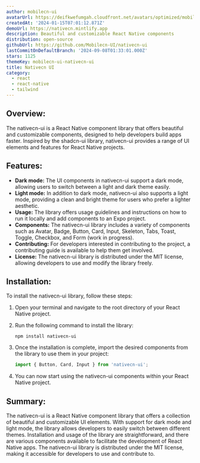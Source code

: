```yaml
---
author: mobilecn-ui
avatarUrl: https://deifkwefumgah.cloudfront.net/avatars/optimized/mobilecn-ui-nativecn-ui-avatar-128.webp
createdAt: '2024-01-15T07:01:12.871Z'
demoUrl: https://nativecn.mintlify.app
description: Beautiful and customizable React Native components
distribution: open-source
githubUrl: https://github.com/Mobilecn-UI/nativecn-ui
lastCommitOnDefaultBranch: '2024-09-08T01:33:01.000Z'
stars: 1125
themeKey: mobilecn-ui-nativecn-ui
title: Nativecn UI
category:
  - react
  - react-native
  - tailwind
---
```

## Overview: 
The nativecn-ui is a React Native component library that offers beautiful and customizable components, designed to help developers build apps faster. Inspired by the shadcn-ui library, nativecn-ui provides a range of UI elements and features for React Native projects. 

## Features:
- **Dark mode:** The UI components in nativecn-ui support a dark mode, allowing users to switch between a light and dark theme easily.
- **Light mode:** In addition to dark mode, nativecn-ui also supports a light mode, providing a clean and bright theme for users who prefer a lighter aesthetic.
- **Usage:** The library offers usage guidelines and instructions on how to run it locally and add components to an Expo project.
- **Components:** The nativecn-ui library includes a variety of components such as Avatar, Badge, Button, Card, Input, Skeleton, Tabs, Toast, Toggle, Checkbox, and Form (work in progress).
- **Contributing:** For developers interested in contributing to the project, a contributing guide is available to help them get involved.
- **License:** The nativecn-ui library is distributed under the MIT license, allowing developers to use and modify the library freely.

## Installation:
To install the nativecn-ui library, follow these steps:

1. Open your terminal and navigate to the root directory of your React Native project.
2. Run the following command to install the library:

   ```
   npm install nativecn-ui
   ```

3. Once the installation is complete, import the desired components from the library to use them in your project:

   ```javascript
   import { Button, Card, Input } from 'nativecn-ui';
   ```

4. You can now start using the nativecn-ui components within your React Native project.

## Summary:
The nativecn-ui is a React Native component library that offers a collection of beautiful and customizable UI elements. With support for dark mode and light mode, the library allows developers to easily switch between different themes. Installation and usage of the library are straightforward, and there are various components available to facilitate the development of React Native apps. The nativecn-ui library is distributed under the MIT license, making it accessible for developers to use and contribute to.